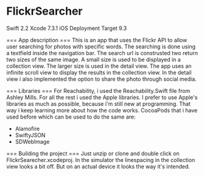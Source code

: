 # FlickrSearcher

Swift 2.2
Xcode 7.3.1
iOS Deployment Target 9.3

=== App description === 
This is an app that uses the Flickr API to allow user searching for photos with specific words.
The searching is done using a textfield inside the navigation bar. 
The search url is construsted two return two sizes of the same image.
A small size is used to be displayed in a collection view. The larger size is used in the detail view.
The app uses an infinite scroll view to display the results in the collection view.
In the detail view i also implemented the option to share the photo through social media.

=== Libraries ===
For Reachability, i used the Reachability.Swift file from Ashley Mills. For all the rest i used the Apple libraries.
I prefer to use Apple's libraries as much as possible, because i'm still new at programming. That way i keep learning more about
how the code works. CocoaPods that i have used before which can be used to do the same are:
- Alamofire
- SwiftyJSON
- SDWebImage

=== Building the project ===
Just unzip or clone and double click on FlickrSearecher.xcodeproj.
In the simulator the linespacing in the collection view looks a bit off. But on an actual device it looks the way it's intended.





